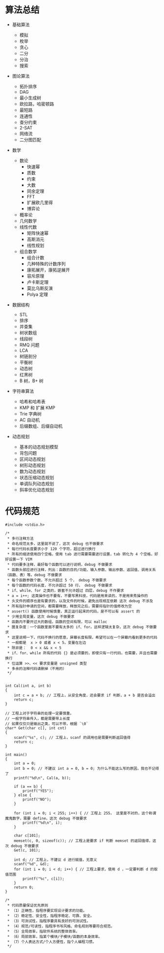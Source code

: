 # 算法总结

- 基础算法
    - 模拟
    - 枚举
    - 贪心
    - 二分
    - 分治
    - 搜索

- 图论算法
    - 拓扑排序
    - DAG
    - 最小生成树
    - 欧拉路，哈密顿路
    - 最短路
    - 连通性
    - 查分约束
    - 2-SAT
    - 网络流
    - 二分图匹配
- 数学
    - 数论
        - 快速幂
        - 质数
        - 约束
        - 大数
        - 同余定理
        - FFT
        - 扩展欧几里得
        - 博弈论
    - 概率论
    - 几何数学
    - 线性代数
        - 矩阵快速幂
        - 高斯消元
        - 线性规划
    - 组合数学
        - 组合计数
        - 几种特殊的计数序列
        - 康拓展开，康拓逆展开
        - 容斥原理
        - 卢卡斯定理
        - 莫比乌斯反演
        - Polya 定理
- 数据结构
    - STL
    - 排序
    - 并查集
    - 树状数组
    - 线段树
    - RMQ 问题
    - LCA
    - 树链剖分
    - 平衡树
    - 动态树
    - 红黑树
    - B 树，B+ 树
- 字符串算法
    - 哈希和哈希表
    - KMP 和 扩展 KMP
    - Trie 字典树
    - AC 自动机
    - 后缀数组、后缀自动机
- 动态规划
    - 基本的动态规划模型
    - 背包问题
    - 区间动态规划
    - 树形动态规划
    - 数为动态规划
    - 状态压缩动态规划
    - 单调队列动态规划
    - 斜率优化动态规划

# 代码规范
```
#include <stdio.h>

/*
 * 多行注释方法
 * 命名规范太多，这里就不说了，这次 debug 也不做要求
 * 每行代码长度要求小于 120 个字符，超过进行换行
 * 所有的缩进使用四个空格，使用 tab 进行需要需要进行设置，tab 转化为 4 个空格，好好设置一下 VIM
 * 代码要多注释，最好每个函数可以进行说明，debug 不做要求
 * 函数头部应进行注释，列出：函数的目的/功能、输入参数、输出参数、返回值、调用关系（函数、表）等。debug 不做要求
 * 每个函数参数个数，不允许超过 5 个， debug 不做要求
 * 每个函数的代码长度，不允许超过 50 行， debug 不做要求
 * if、while、for 之类的，嵌套不允许超过 四层，debug 不作要求
 * a = i++; 这类操作也不要有，不要写黑科技，代码是用来读的，不是用来秀操作的
 * 头文件的顺序也是有要求的，以及文件的时候，避免出现相互依赖 这次 debug 不涉及
 * 所有指针申请的空间，都需要释放，释放完之后，需要将指针的值修改为空
 * assert() 函数使用时候慎重，真正运行起来的代码，是不可以有 assert 的
 * 少用全局变量，这次 debug 不做要求
 * 函数内不要开过大的数组，函数的空间有限，可以 malloc
 * 圈复杂度：一个函数里面不要有太多的 if、for。这样逻辑太复杂，这次 debug 不做要求
 * 这里说明一下，代码不换行的愿意，屏幕长度有限，希望可以在一个屏幕内看到更多的代码
 * 一般都是  x > 0 或者 x < 5，变量在左边
 * 除非是：  0 < x && x < 5
 * if、for、while 所有的代码 {} 是必须要的，即使只有一行代码，也需要，并且也需要换行
 * 位运算 >>、<< 要求变量是 unsigned 类型
 * 多余的注释代码请删掉（不用的）
 */


int Cal(int a, int b)
{
    int c = a + b; // 工程上，从安全角度，还会要求 if 判断，a + b 是否会溢出
    return c;
}

// 工程上对于字符串的处理一定要慎重。
// 一般字符串传入，都是需要带上长度
// 如果仅仅只是输出之类，可以不带，根据 `\0`
char* Get(char c[], int cnt) 
{
    scanf("%s", c); // 工程上，scanf 的调用也是需要判断返回值得
    return c;
}

int main()
{
    int a = 0;
    int b = 0; // 不建议 int a = 0, b = 0; 为什么不能这么写的原因，我也不记得了
    printf("%d\n", Cal(a, b));

    if (a == b) {
        printf("YES");
    } else {
        printf("NO");
    }

    for (int i = 0; i < 255; i++) { // 工程上 255， 这里是不对的，这个称谓魔鬼数字，需要 define，这次 debug 不做要求
        printf("%d\n", i); 
    }

    char c[101];
    memset(c, 0, sizeof(c)); // 工程上是要求 if 判断 memset 的返回值得，这次 debug 不做要求
    Get(c, 101);

    int d; // 工程上，不建议 d 进行赋值，无意义
    scanf("%d", &d);
    for (int i = 0; i < d; i++) { // 工程上要求，使用 d ，一定要判断 d 的取值范围
        printf("%c", c[i]);
    }
    return 0;
}

/*
 * 代码质量保证优先原则
 * （1）正确性，指程序要实现设计要求的功能。
 * （2）稳定性、安全性，指程序稳定、可靠、安全。
 * （3）可测试性，指程序要具有良好的可测试性。
 * （4）规范/可读性，指程序书写风格、命名规则等要符合规范。
 * （5）全局效率，指软件系统的整体效率。
 * （6）局部效率，指某个模块/子模块/函数的本身效率。
 * （7）个人表达方式/个人方便性，指个人编程习惯。
 */
```
